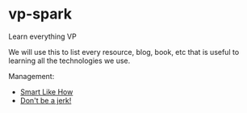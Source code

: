 # vp-spark
Learn everything VP

We will use this to list every resource, blog, book, etc that is useful to learning all the technologies we use. 

Management: 
<ul>
<li>
<a href="http://www.smartlikehow.com/">Smart Like How</a>
</li>
<li>
<a href="http://www.smartlikehow.com/blog-native/2015/12/15/pr12xc5bsjyjbp2fhkj0rre01gewl4">Don't be a jerk!</a>
</li>
